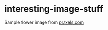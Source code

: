 # interesting-image-stuff

Sample flower image from [praxels.com](https://images.pexels.com/photos/736230/pexels-photo-736230.jpeg?auto=compress&cs=tinysrgb&dpr=1&w=500)
